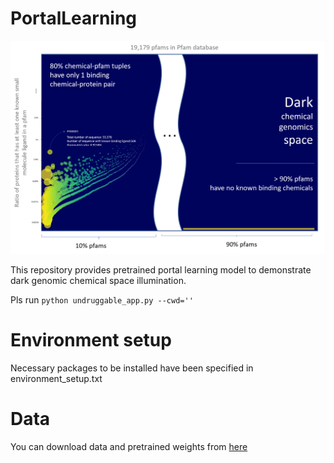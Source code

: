 # PortalLearning

![](dark-space-bubble.png)

This repository provides pretrained portal learning model to demonstrate dark genomic chemical space illumination.

Pls run <code>python undruggable_app.py --cwd=''</code>

# Environment setup
Necessary packages to be installed have been specified in environment_setup.txt

# Data
You can download data and pretrained weights from [here](https://zenodo.org/record/5701618#.YZHfmmDMKUk)

